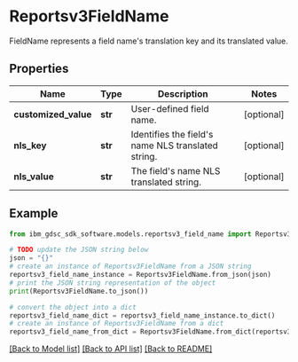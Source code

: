 # Reportsv3FieldName

FieldName represents a field name's translation key and its translated value.

## Properties

Name | Type | Description | Notes
------------ | ------------- | ------------- | -------------
**customized_value** | **str** | User-defined field name. | [optional] 
**nls_key** | **str** | Identifies the field&#39;s name NLS translated string. | [optional] 
**nls_value** | **str** | The field&#39;s name NLS translated string. | [optional] 

## Example

```python
from ibm_gdsc_sdk_software.models.reportsv3_field_name import Reportsv3FieldName

# TODO update the JSON string below
json = "{}"
# create an instance of Reportsv3FieldName from a JSON string
reportsv3_field_name_instance = Reportsv3FieldName.from_json(json)
# print the JSON string representation of the object
print(Reportsv3FieldName.to_json())

# convert the object into a dict
reportsv3_field_name_dict = reportsv3_field_name_instance.to_dict()
# create an instance of Reportsv3FieldName from a dict
reportsv3_field_name_from_dict = Reportsv3FieldName.from_dict(reportsv3_field_name_dict)
```
[[Back to Model list]](../README.md#documentation-for-models) [[Back to API list]](../README.md#documentation-for-api-endpoints) [[Back to README]](../README.md)


